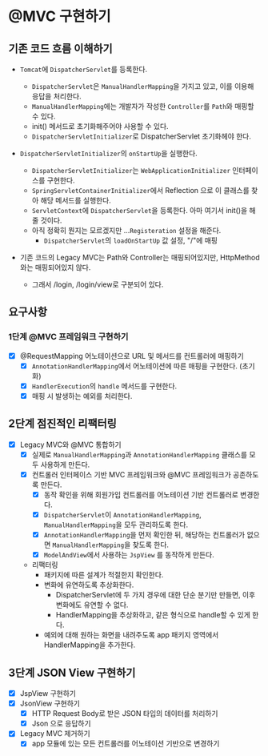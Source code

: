 # @MVC 구현하기

## 기존 코드 흐름 이해하기

- `Tomcat`에 `DispatcherServlet`를 등록한다.
    - `DispatcherServlet`은 `ManualHandlerMapping`을 가지고 있고, 이를 이용해 응답을 처리한다.
    - `ManualHandlerMapping`에는 개발자가 작성한 `Controller`를 `Path`와 매핑할 수 있다.
    - init() 메서드로 초기화해주어야 사용할 수 있다.
    - `DispatcherServletInitializer`로 DispatcherServlet 초기화헤야 한다.
- `DispatcherServletInitializer`의 `onStartUp`을 실행한다.
    - `DispatcherServletInitializer`는 `WebApplicationInitializer` 인터페이스를 구현한다.
    - `SpringServletContainerInitializer`에서 Reflection 으로 이 클래스를 찾아 해당 메서드를 실행한다.
    - `ServletContext`에 `DispatcherServlet`을 등록한다. 아마 여기서 init()을 해줄 것이다.
    - 아직 정확히 뭔지는 모르겠지만 ...`Registeration` 설정을 해준다.
        - `DispatcherServlet`의 `loadOnStartUp` 값 설정,  "/"에 매핑

- 기존 코드의 Legacy MVC는 Path와 Controller는 매핑되어있지만, HttpMethod와는 매핑되어있지 않다.
    - 그래서 /login, /login/view로 구분되어 있다.

## 요구사항

### 1단계 @MVC 프레임워크 구현하기

- [x] @RequestMapping 어노테이션으로 URL 및 메서드를 컨트롤러에 매핑하기
    - [x] `AnnotationHandlerMapping`에서 어노테이션에 따른 매핑을 구현한다. (초기화)
    - [x] `HandlerExecution`의 `handle` 메서드를 구현한다.
    - [x] 매핑 시 발생하는 예외를 처리한다.

## 2단계 점진적인 리팩터링

- [x] Legacy MVC와 @MVC 통합하기
    - [x] 실제로 `ManualHandlerMapping`과 `AnnotationHandlerMapping` 클래스를 모두 사용하게 만든다.
    - [x] 컨트롤러 인터페이스 기반 MVC 프레임워크와 @MVC 프레임워크가 공존하도록 만든다.
        - [x] 동작 확인을 위해 회원가입 컨트롤러를 어노테이션 기반 컨트롤러로 변경한다.
        - [x] `DispatcherServlet`이 `AnnotationHandlerMapping`, `ManualHandlerMapping`을 모두 관리하도록 한다.
        - [x] `AnnotationHandlerMapping`을 먼저 확인한 뒤, 해당하는 컨트롤러가 없으면 `ManualHandlerMapping`을 찾도록 한다.
        - [x] `ModelAndView`에서 사용하는 `JspView` 를 동작하게 만든다.
    - 리팩터링
        - 패키지에 따른 설계가 적절한지 확인한다.
        - 변화에 유연하도록 추상화한다.
            - DispatcherServlet에 두 가지 경우에 대한 단순 분기만 만들면, 이후 변화에도 유연할 수 없다.
            - HandlerMapping을 추상화하고, 같은 형식으로 handle할 수 있게 한다.
        - 예외에 대해 원하는 화면을 내려주도록 app 패키지 영역에서 HandlerMapping을 추가한다.

## 3단계 JSON View 구현하기

- [x] JspView 구현하기
- [x] JsonView 구현하기
    - [x] HTTP Request Body로 받은 JSON 타입의 데이터를 처리하기
    - [x] Json 으로 응답하기
- [x] Legacy MVC 제거하기
    - [x] app 모듈에 있는 모든 컨트롤러를 어노테이션 기반으로 변경하기
